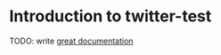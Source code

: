 # Introduction to twitter-test

TODO: write [great documentation](http://jacobian.org/writing/what-to-write/)
